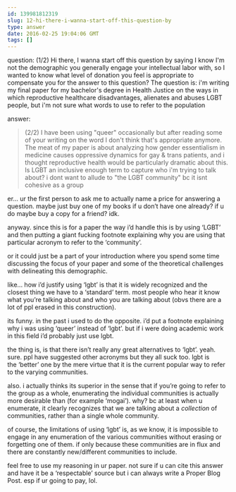 ```yaml
---
id: 139981812319
slug: 12-hi-there-i-wanna-start-off-this-question-by
type: answer
date: 2016-02-25 19:04:06 GMT
tags: []
---
```

question: (1/2) Hi there, I wanna start off this question by saying I know I'm not the demographic you generally engage your intellectual labor with, so I wanted to know what level of donation you feel is appropriate to compensate you for the answer to this question? The question is: i'm writing my final paper for my bachelor's degree in Health Justice on the ways in which reproductive healthcare disadvantages, alienates and abuses LGBT people, but i'm not sure what words to use to refer to the population

answer: <blockquote><p>(2/2) I have been using "queer" occasionally but after reading some of your writing on the word I don't think that's appropriate anymore. The meat of my paper is about analyzing how gender essentialism in medicine causes oppressive dynamics for gay &amp; trans patients, and i thought reproductive health would be particularly dramatic about this. Is LGBT an inclusive enough term to capture who i'm trying to talk about? i dont want to allude to "the LGBT community" bc it isnt cohesive as a group<br></p></blockquote><p>er... ur the first person to ask me to actually name a price for answering a question. maybe just buy one of my books if u don’t have one already? if u do maybe buy a copy for a friend? idk.&nbsp;</p><p>anyway. since this is for a paper the way i’d handle this is by using&nbsp;‘LGBT’ and then putting a giant fucking footnote explaining why you are using that particular acronym to refer to the&nbsp;‘community’.&nbsp;</p><p>or it could just be a part of your introduction where you spend some time discussing the focus of your paper and some of the theoretical challenges with delineating this demographic.</p><p>like... how i’d justify using&nbsp;‘lgbt’ is that it is widely recognized and the closest thing we have to a&nbsp;‘standard’ term. most people who hear it know what you’re talking about and who you are talking about (obvs there are a lot of ppl erased in this construction).&nbsp;</p><p>its funny. in the past i used to do the opposite. i’d put a footnote explaining why i was using&nbsp;‘queer’ instead of&nbsp;‘lgbt’. but if i were doing academic work in this field i’d probably just use lgbt.&nbsp;</p><p>the thing is, is that there isn’t really any great alternatives to&nbsp;‘lgbt’. yeah. sure. ppl have suggested other acronyms but they all suck too. lgbt is the&nbsp;‘better’ one by the mere virtue that it is the current popular way to refer to the varying communities.&nbsp;</p><p>also. i actually thinks its superior in the sense that if you’re going to refer to the group as a whole, enumerating the individual communities is actually more desirable than (for example&nbsp;‘mogai’). why? bc at least when u enumerate, it clearly recognizes that we are talking about a *collection* of communities, rather than a single whole community.&nbsp;</p><p>of course, the limitations of using&nbsp;‘lgbt’ is, as we know, it is impossible to engage in any enumeration of the various communities without erasing or forgetting one of them. if only because these communities are in flux and there are constantly new/different communities to include.&nbsp;</p><p>feel free to use my reasoning in ur paper. not sure if u can cite this answer and have it be a&nbsp;‘respectable’ source but i can always write a Proper Blog Post. esp if ur going to pay, lol.</p>